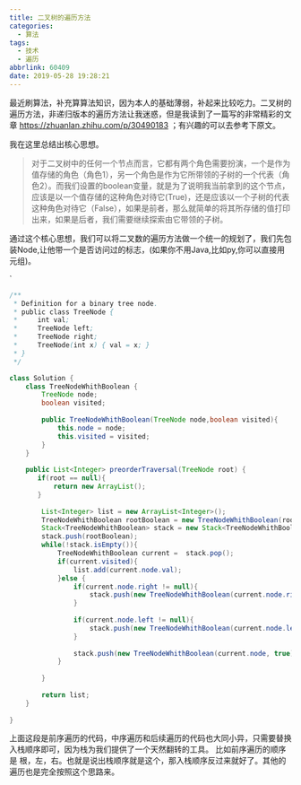 ```yaml
---
title: 二叉树的遍历方法
categories:
  - 算法
tags:
  - 技术
  - 遍历
abbrlink: 60409
date: 2019-05-28 19:28:21
---
```


最近刷算法，补充算算法知识，因为本人的基础薄弱，补起来比较吃力。二叉树的遍历方法，非递归版本的遍历方法让我迷惑，但是我读到了一篇写的非常精彩的文章 https://zhuanlan.zhihu.com/p/30490183 ；有兴趣的可以去参考下原文。

我在这里总结出核心思想。

> 对于二叉树中的任何一个节点而言，它都有两个角色需要扮演，一个是作为值存储的角色（角色1），另一个角色是作为它所带领的子树的一个代表（角色2）。而我们设置的boolean变量，就是为了说明我当前拿到的这个节点，应该是以一个值存储的这种角色对待它(True)，还是应该以一个子树的代表这种角色对待它（False），如果是前者，那么就简单的将其所存储的值打印出来，如果是后者，我们需要继续探索由它带领的子树。

通过这个核心思想，我们可以将二叉数的遍历方法做一个统一的规划了，我们先包装Node,让他带一个是否访问过的标志，(如果你不用Java,比如py,你可以直接用元组)。

`       

```java
/**
 * Definition for a binary tree node.
 * public class TreeNode {
 *     int val;
 *     TreeNode left;
 *     TreeNode right;
 *     TreeNode(int x) { val = x; }
 * }
 */

class Solution {
    class TreeNodeWhithBoolean {
        TreeNode node;
        boolean visited;
        
        public TreeNodeWhithBoolean(TreeNode node,boolean visited){
            this.node = node;
            this.visited = visited;
        }
    }
    
    public List<Integer> preorderTraversal(TreeNode root) {
       if(root == null){
           return new ArrayList();
       }
        
        List<Integer> list = new ArrayList<Integer>();
        TreeNodeWhithBoolean rootBoolean = new TreeNodeWhithBoolean(root, false);
        Stack<TreeNodeWhithBoolean> stack = new Stack<TreeNodeWhithBoolean>();
        stack.push(rootBoolean);
        while(!stack.isEmpty()){
            TreeNodeWhithBoolean current =  stack.pop();
            if(current.visited){
                list.add(current.node.val);               
            }else {
                if(current.node.right != null){
                    stack.push(new TreeNodeWhithBoolean(current.node.right, false));
                }
                
                if(current.node.left != null){
                    stack.push(new TreeNodeWhithBoolean(current.node.left, false));
                }
                
                stack.push(new TreeNodeWhithBoolean(current.node, true));
            }
            
        }
        
        return list;
    }
    
}    
```

上面这段是前序遍历的代码，中序遍历和后续遍历的代码也大同小异，只需要替换入栈顺序即可，因为栈为我们提供了一个天然翻转的工具。 比如前序遍历的顺序是 根，左，右。也就是说出栈顺序就是这个，那入栈顺序反过来就好了。其他的遍历也是完全按照这个思路来。